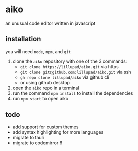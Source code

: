# aiko
an unusual code editor written in javascript

## installation
you will need `node`, `npm`, and `git`


1. clone the `aiko` repository with one of the 3 commands:
    * `git clone https://lillupad/aiko.git` via https
    * `git clone git@github.com:lillupad/aiko.git` via ssh
    * `gh repo clone lillupad/aiko` via github cli
    * or using github desktop
2. open the `aiko` repo in a terminal
3. run the command `npm install` to install the dependencies
4. run `npm start` to open aiko

## todo
* add support for custom themes
* add syntax highlighting for more languages
* migrate to tauri
* migrate to codemirror 6
